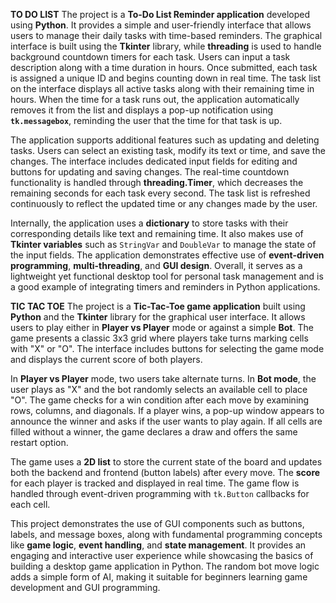 **TO DO LIST**
The project is a **To-Do List Reminder application** developed using **Python**. It provides a simple and user-friendly interface that allows users to manage their daily tasks with time-based reminders. The graphical interface is built using the **Tkinter** library, while **threading** is used to handle background countdown timers for each task. Users can input a task description along with a time duration in hours. Once submitted, each task is assigned a unique ID and begins counting down in real time. The task list on the interface displays all active tasks along with their remaining time in hours. When the time for a task runs out, the application automatically removes it from the list and displays a pop-up notification using **`tk.messagebox`**, reminding the user that the time for that task is up.

The application supports additional features such as updating and deleting tasks. Users can select an existing task, modify its text or time, and save the changes. The interface includes dedicated input fields for editing and buttons for updating and saving changes. The real-time countdown functionality is handled through **threading.Timer**, which decreases the remaining seconds for each task every second. The task list is refreshed continuously to reflect the updated time or any changes made by the user.

Internally, the application uses a **dictionary** to store tasks with their corresponding details like text and remaining time. It also makes use of **Tkinter variables** such as `StringVar` and `DoubleVar` to manage the state of the input fields. The application demonstrates effective use of **event-driven programming**, **multi-threading**, and **GUI design**. Overall, it serves as a lightweight yet functional desktop tool for personal task management and is a good example of integrating timers and reminders in Python applications.

**TIC TAC TOE**
The project is a **Tic-Tac-Toe game application** built using **Python** and the **Tkinter** library for the graphical user interface. It allows users to play either in **Player vs Player** mode or against a simple **Bot**. The game presents a classic 3x3 grid where players take turns marking cells with "X" or "O". The interface includes buttons for selecting the game mode and displays the current score of both players.

In **Player vs Player** mode, two users take alternate turns. In **Bot mode**, the user plays as "X" and the bot randomly selects an available cell to place "O". The game checks for a win condition after each move by examining rows, columns, and diagonals. If a player wins, a pop-up window appears to announce the winner and asks if the user wants to play again. If all cells are filled without a winner, the game declares a draw and offers the same restart option.

The game uses a **2D list** to store the current state of the board and updates both the backend and frontend (button labels) after every move. The **score** for each player is tracked and displayed in real time. The game flow is handled through event-driven programming with `tk.Button` callbacks for each cell.

This project demonstrates the use of GUI components such as buttons, labels, and message boxes, along with fundamental programming concepts like **game logic**, **event handling**, and **state management**. It provides an engaging and interactive user experience while showcasing the basics of building a desktop game application in Python. The random bot move logic adds a simple form of AI, making it suitable for beginners learning game development and GUI programming.

